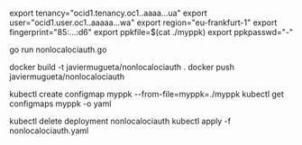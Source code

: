 export tenancy="ocid1.tenancy.oc1..aaaa...ua"
export user="ocid1.user.oc1..aaaaa...wa"
export region="eu-frankfurt-1"
export fingerprint="85:...:d6"
export ppkfile=$(cat ./myppk)
export ppkpasswd="-"

go run nonlocalociauth.go 

docker build -t javiermugueta/nonlocalociauth .
docker push javiermugueta/nonlocalociauth 

kubectl create configmap myppk --from-file=myppk=./myppk 
kubectl get configmaps myppk -o yaml

kubectl delete deployment nonlocalociauth
kubectl apply -f nonlocalociauth.yaml



